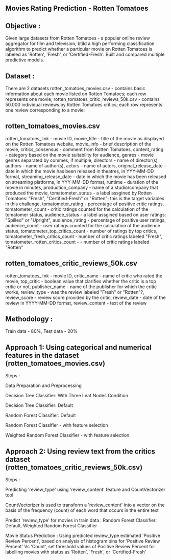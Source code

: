 Movies Rating Prediction - Rotten Tomatoes
-----------------------------


Objective : 
-----------------------------
Given large datasets from Rotten Tomatoes - a popular online review aggregator for film and television, btild a high performing classification algorithm to predict whether a particular movie on Rotten Tomatoes is labeled as 'Rotten', 'Fresh', or 'Certified-Fresh'.
Built and compared multiple predictive models.


Dataset : 
-----------------------------
There are 2 datasets
rotten_tomatoes_movies.csv - contains basic information about each movie listed on Rotten Tomatoes; each row represents one movie;
rotten_tomatoes_critic_reviews_50k.csv - contains 50.000 individual reviews by Rotten Tomatoes critics; each row represents one review corresponding to a movie;


rotten_tomatoes_movies.csv
-----------------------------
rotten_tomatoes_link - movie ID,
movie_title - title of the movie as displayed on the Rotten Tomatoes website,
movie_info - brief description of the movie,
critics_consensus - comment from Rotten Tomatoes,
content_rating - category based on the movie suitability for audience,
genres - movie genres separated by commes, if multiple,
directors - name of director(s),
authors - name of author(s),
actors - name of actors,
original_release_date - date in which the movie has been released in theatres, in YYY-MM-DD format,
streaming_release_date - date in which the movie has been released on streaming platforms, in YYY-MM-DD format,
runtime - duration of the movie in minutes,
production_company - name of a studio/company that produced the movie,
tomatometer_status - a label assgined by Rotten Tomatoes: "Fresh", "Certified-Fresh" or "Rotten"; this is the target variables in this challenge, 
tomatometer_rating - percentage of positive critic ratings, 
tomatometer_count - critic ratings counted for the calculation of the tomatomer status, 
audience_status - a label assgined based on user ratings: "Spilled" or "Upright",
audience_rating - percentage of positive user ratings,
audience_count - user ratings counted for the calculation of the audience status,
tomatometer_top_critics_count - number of ratings by top critics,
tomatometer_fresh_critics_count - number of critic ratings labeled "Fresh",
tomatometer_rotten_critics_count - - number of critic ratings labeled "Rotten"


rotten_tomatoes_critic_reviews_50k.csv
-----------------------------
rotten_tomatoes_link - movie ID,
critic_name - name of critic who rated the movie,
top_critic - boolean value that clarifies whether the critic is a top critic or not,
publisher_name - name of the publisher for which the critic works,
review_type - was the review labeled "Fresh" or "Rotten"?,
review_score - review score provided by the critic,
review_date - date of the review in YYYY-MM-DD format,
review_content - text of the review


Methodology : 
-----------------------------
Train data - 80%, Test data - 20%

Approach 1: Using categorical and numerical features in the dataset (rotten_tomatoes_movies.csv)
-----------------------------
Steps :

  Data Preparation and Preprocessing
  
  Decision Tree Classifier: With Three Leaf Nodes Condition
  
  Decision Tree Classifier: Default
  
  Random Forest Classifier: Default
  
  Random Forest Classifier - with feature selection
  
  Weighted Random Forest Classifier - with feature selection


Approach 2: Using review text from the critics dataset (rotten_tomatoes_critic_reviews_50k.csv)
-----------------------------
Steps :

  Predicting 'review_type' using 'review_content' feature and CountVectorizer tool
  
  CountVectorizer is used to transform a 'review_content' into a vector on the basis of the frequency (count) of each word that occurs in the entire text
  
  Predict 'review_type' for movies in train data : 
    Random Forest Classifier: Default, 
    Weighted Random Forest Classifier  
  
  Movie Status Prediction : 
    Using predicted review_type estimated 'Positive Review Percent', 
    based on analysis of histogram bins for 'Positive Review Percent' Vs 'Count', set threshold values of Positive Review Percent for labelling movies with status as 'Rotten', 'Fresh', or 'Certified-Fresh'   

